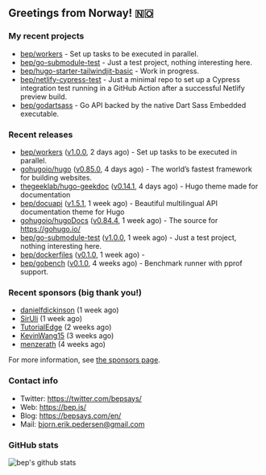 ## Greetings from Norway! 🇳🇴

### My recent projects

- [bep/workers](https://github.com/bep/workers) - Set up tasks to be executed in parallel.
- [bep/go-submodule-test](https://github.com/bep/go-submodule-test) - Just a test project, nothing interesting here.
- [bep/hugo-starter-tailwindjit-basic](https://github.com/bep/hugo-starter-tailwindjit-basic) - Work in progress.
- [bep/netlify-cypress-test](https://github.com/bep/netlify-cypress-test) - Just a minimal repo to set up a Cypress integration test running in a GitHub Action after a successful Netlify preview build.
- [bep/godartsass](https://github.com/bep/godartsass) - Go API backed by the native Dart Sass Embedded executable.

### Recent releases
- [bep/workers](https://github.com/bep/workers) ([v1.0.0](https://github.com/bep/workers/releases/tag/v1.0.0), 2 days ago) - Set up tasks to be executed in parallel.
- [gohugoio/hugo](https://github.com/gohugoio/hugo) ([v0.85.0](https://github.com/gohugoio/hugo/releases/tag/v0.85.0), 4 days ago) - The world’s fastest framework for building websites.
- [thegeeklab/hugo-geekdoc](https://github.com/thegeeklab/hugo-geekdoc) ([v0.14.1](https://github.com/thegeeklab/hugo-geekdoc/releases/tag/v0.14.1), 4 days ago) - Hugo theme made for documentation
- [bep/docuapi](https://github.com/bep/docuapi) ([v1.5.1](https://github.com/bep/docuapi/releases/tag/v1.5.1), 1 week ago) - Beautiful multilingual API documentation theme for Hugo
- [gohugoio/hugoDocs](https://github.com/gohugoio/hugoDocs) ([v0.84.4](https://github.com/gohugoio/hugoDocs/releases/tag/v0.84.4), 1 week ago) - The source for https://gohugo.io/
- [bep/go-submodule-test](https://github.com/bep/go-submodule-test) ([v1.0.0](https://github.com/bep/go-submodule-test/releases/tag/v1.0.0), 1 week ago) - Just a test project, nothing interesting here.
- [bep/dockerfiles](https://github.com/bep/dockerfiles) ([v0.1.0](https://github.com/bep/dockerfiles/releases/tag/v0.1.0), 1 week ago) - 
- [bep/gobench](https://github.com/bep/gobench) ([v0.1.0](https://github.com/bep/gobench/releases/tag/v0.1.0), 4 weeks ago) - Benchmark runner with pprof support. 


### Recent sponsors (big thank you!)

- [danielfdickinson](https://github.com/danielfdickinson) (1 week ago)
- [SirUli](https://github.com/SirUli) (1 week ago)
- [TutorialEdge](https://github.com/TutorialEdge) (2 weeks ago)
- [KevinWang15](https://github.com/KevinWang15) (3 weeks ago)
- [menzerath](https://github.com/menzerath) (4 weeks ago)

For more information, see [the sponsors page](https://github.com/sponsors/bep/).

### Contact info
- Twitter: https://twitter.com/bepsays/
- Web: https://bep.is/
- Blog: https://bepsays.com/en/
- Mail: bjorn.erik.pedersen@gmail.com

### GitHub stats
![bep's github stats](https://github-readme-stats.vercel.app/api?username=bep&count_private=true&hide_title=true)

